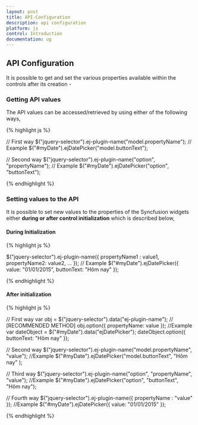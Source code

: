 ```yaml
---
layout: post
title: API-Configuration
description: api configuration
platform: js
control: Introduction
documentation: ug
---
```


## API Configuration

It is possible to get and set the various properties available within the controls after its creation -

### Getting API values

The API values can be accessed/retrieved by using either of the following ways,


{% highlight js %}


   // First way
   $("jquery-selector").ej-plugin-name("model.propertyName");
   // Example
   $("#myDate").ejDatePicker("model.buttonText");


   // Second way
   $("jquery-selector").ej-plugin-name("option", "propertyName");
   // Example
   $("#myDate").ejDatePicker("option", "buttonText");
   

{% endhighlight %}


### Setting values to the API

It is possible to set new values to the properties of the Syncfusion widgets either **during or after control initialization** which is described below, 

#### During Initialization


{% highlight js %}


   $("jquery-selector").ej-plugin-name({ propertyName1 : value1, propertyName2: value2, … });
   // Example
   $("#myDate").ejDatePicker({ value: "01/01/2015", buttonText: "Hôm nay" });


{% endhighlight %}


#### After initialization


{% highlight js %}


   // First way
   var obj = $("jquery-selector").data("ej-plugin-name");  // [RECOMMENDED METHOD]
   obj.option({ propertyName: value });
   //Example
   var dateObject = $("#myDate").data("ejDatePicker");
   dateObject.option({ buttonText: "Hôm nay" });


   // Second way
   $("jquery-selector").ej-plugin-name("model.propertyName", "value");
   //Example
   $("#myDate").ejDatePicker("model.buttonText", "Hôm nay" );


   // Third way
   $("jquery-selector").ej-plugin-name("option", "propertyName", "value");
   //Example
   $("#myDate").ejDatePicker("option", "buttonText", "Hôm nay");


   // Fourth way
   $("jquery-selector").ej-plugin-name({ propertyName : "value" });
   //Example
   $("#myDate").ejDatePicker({ value: "01/01/2015" });


{% endhighlight %}





